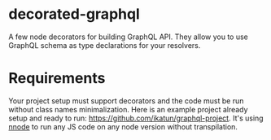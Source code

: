 # decorated-graphql
A few node decorators for building GraphQL API.
They allow you to use GraphQL schema as type declarations for your resolvers.

# Requirements
Your project setup must support decorators and the code must be run without class names minimalization.
Here is an example project already setup and ready to run: https://github.com/ikatun/graphql-project.
It's using [nnode](https://github.com/ikatun/nnode) to run any JS code on any node version without transpilation.
